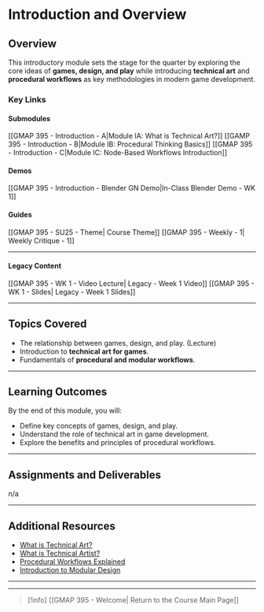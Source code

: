 # Introduction and Overview

## Overview
This introductory module sets the stage for the quarter by exploring the core ideas of **games, design, and play** while introducing **technical art** and **procedural workflows** as key methodologies in modern game development.

### Key Links
#### Submodules
[[GMAP 395 - Introduction - A|Module IA: What is Technical Art?]]
[[GAMP 395 - Introduction - B|Module IB: Procedural Thinking Basics]]
[[GMAP 395 - Introduction - C|Module IC: Node-Based Workflows Introduction]]

#### Demos
[[GMAP 395 - Introduction - Blender GN Demo|In-Class Blender Demo - WK 1]]

#### Guides
[[GMAP 395 - SU25 - Theme| Course Theme]]
[[GMAP 395 - Weekly - 1| Weekly Critique - 1]]

---
#### Legacy Content
[[GMAP 395 - WK 1 - Video Lecture| Legacy - Week 1 Video]]
[[GMAP 395 - WK 1 - Slides| Legacy - Week 1 Slides]]

---

## Topics Covered
- The relationship between games, design, and play. (Lecture)
- Introduction to **technical art for games**.
- Fundamentals of **procedural and modular workflows**.

---

## Learning Outcomes
By the end of this module, you will:
- Define key concepts of games, design, and play.
- Understand the role of technical art in game development.
- Explore the benefits and principles of procedural workflows.

---

## Assignments and Deliverables
n/a

---

## Additional Resources
- [What is Technical Art?](https://www.riotgames.com/en/artedu/technical-art)
- [What is Technical Artist?](https://www.screenskills.com/job-profiles/browse/games/technical-art/technical-artist/)
- [Procedural Workflows Explained](https://www.autodesk.com/solutions/proceduralism)
- [Introduction to Modular Design](https://www.void1gaming.com/post/3-pillars-in-game-engineering-intro-to-modular-game-design)

---
---
> [!info]  [[GMAP 395 - Welcome| Return to the Course Main Page]]